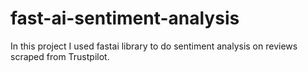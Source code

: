# fast-ai-sentiment-analysis
In this project I used fastai library to do sentiment analysis on reviews scraped from Trustpilot.
